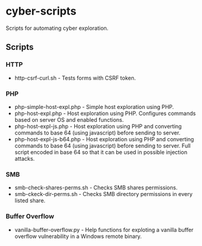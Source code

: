 # cyber-scripts
Scripts for automating cyber exploration.

## Scripts

### HTTP
* http-csrf-curl.sh - Tests forms with CSRF token. 

### PHP
* php-simple-host-expl.php - Simple host exploration using PHP.
* php-host-expl.php - Host exploration using PHP. Configures commands based on server OS and enabled functions.
* php-host-expl-js.php - Host exploration using PHP and converting commands to base 64 (using javascript) before sending to server.
* php-host-expl-js-b64.php - Host exploration using PHP and converting commands to base 64 (using javascript) before sending to server. Full script encoded in base 64 so that it can be used in possible injection attacks.

### SMB
* smb-check-shares-perms.sh - Checks SMB shares permissions.
* smb-ckeck-dir-perms.sh - Checks SMB directory permissions in every listed share.

### Buffer Overflow
* vanilla-buffer-overflow.py - Help functions for exploting a vanilla buffer overflow vulnerability in a Windows remote binary.
